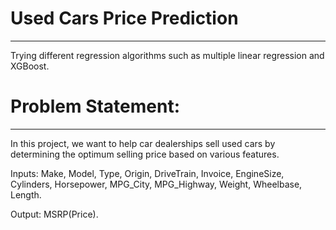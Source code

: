 # Used Cars Price Prediction
---
Trying different regression algorithms such as multiple linear regression and XGBoost.
# Problem Statement:
----
In this project, we want to help car dealerships sell used cars by determining the optimum selling price based on various features.

Inputs: Make, Model, Type, Origin, DriveTrain, Invoice, EngineSize, Cylinders, Horsepower, MPG_City, MPG_Highway, Weight, Wheelbase, Length.

Output: MSRP(Price).
